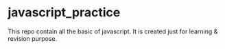 # javascript_practice

This repo contain all the basic of javascript. It is created just for learning & revision purpose.

